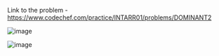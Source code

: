 Link to the problem - https://www.codechef.com/practice/INTARR01/problems/DOMINANT2



![image](https://github.com/Haleshot/Competitive-Programming/assets/57552973/11f1cfab-6c8d-44a5-86f2-47f8fd422763)



![image](https://github.com/Haleshot/Competitive-Programming/assets/57552973/24f6d96b-d2d4-4e57-9190-ee6ae039390a)
